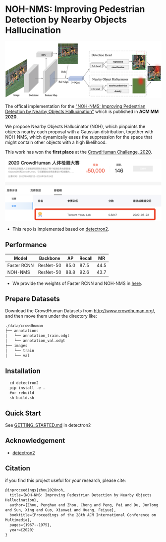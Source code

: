 # NOH-NMS: Improving Pedestrian Detection by Nearby Objects Hallucination

<div align="center">
  <img src="demo/architecture.png"/>
</div>

The offical implementation for the ["NOH-NMS: Improving Pedestrian Detection by Nearby Objects Hallucination"](https://arxiv.org/pdf/2007.13376.pdf) which is published in **ACM MM 2020**. 

We propose Nearby Objects Hallucinator (NOH), which pinpoints the objects nearby each proposal with a Gaussian distribution, together with NOH-NMS, which dynamically eases the suppression for the space that might contain other objects with a high likelihood.

This work has won the **first place** at the [CrowdHuman Challenge, 2020](http://competition.baai.ac.cn/c/34/rank/timeline/68?sourceType=public).

<div align="center">
  <img src="demo/crowdhuman-comp.png"/>
</div>

* This repo is implemented based on [detectron2](https://github.com/facebookresearch/detectron2).

## Performance
|    Model    | Backbone |  AP  |  Recall |  MR  |  
|-------------|----------|------|---------|------| 
| Faster RCNN | ResNet-50| 85.0 |   87.5  | 44.5 |
|   NOH-NMS   | ResNet-50| 88.8 |   92.6  | 43.7 |

* We provide the weights of Faster RCNN and NOH-NMS in [here](https://1drv.ms/u/s!Av_kGG3Ke7utap2fqTsHh-Bs9Os?e=9Rrd87).

## Prepare Datasets
Download the CrowdHuman Datasets from http://www.crowdhuman.org/, and then move them under the directory like:
```
./data/crowdhuman
├── annotations
│   └── annotation_train.odgt
│   └── annotation_val.odgt
├── images
│   └── train
│   └── val
```

## Installation
```
  cd detectron2
  pip install -e . 
  #or rebuild
  sh build.sh
```

## Quick Start
See [GETTING_STARTED.md](GETTING_STARTED.md) in detectron2

## Acknowledgement
* [detectron2](https://github.com/facebookresearch/detectron2)

## Citation
if you find this project useful for your research, please cite:
```
@inproceedings{zhou2020noh,
  title={NOH-NMS: Improving Pedestrian Detection by Nearby Objects Hallucination},
  author={Zhou, Penghao and Zhou, Chong and Peng, Pai and Du, Junlong and Sun, Xing and Guo, Xiaowei and Huang, Feiyue},
  booktitle={Proceedings of the 28th ACM International Conference on Multimedia},
  pages={1967--1975},
  year={2020}
}
```
